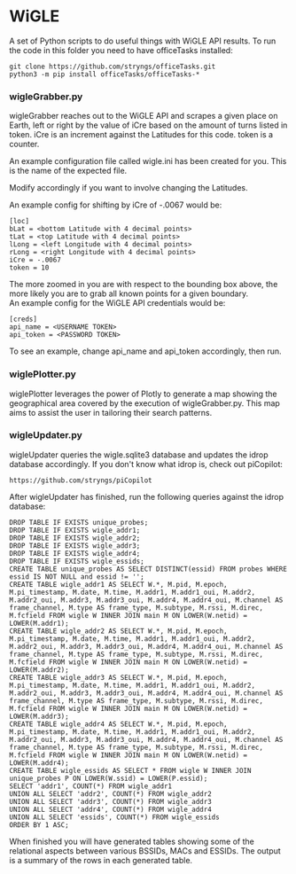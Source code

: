 # WiGLE
A set of Python scripts to do useful things with WiGLE API results.  To run the code in this folder you need to have officeTasks installed:
```
git clone https://github.com/stryngs/officeTasks.git
python3 -m pip install officeTasks/officeTasks-*
```

### wigleGrabber.py
wigleGrabber reaches out to the WiGLE API and scrapes a given place on Earth, left or right by the value of iCre based on the amount of turns listed in token.  iCre is an increment against the Latitudes for this code.  token is a counter.

An example configuration file called wigle.ini has been created for you.  This is the name of the expected file.

Modify accordingly if you want to involve changing the Latitudes.

An example config for shifting by iCre of -.0067 would be:
```
[loc]
bLat = <bottom Latitude with 4 decimal points>
tLat = <top Latitude with 4 decimal points>
lLong = <left Longitude with 4 decimal points>
rLong = <right Longitude with 4 decimal points>
iCre = -.0067
token = 10
```
The more zoomed in you are with respect to the bounding box above, the more likely you are to grab all known points for a given boundary.
</br>
An example config for the WiGLE API credentials would be:
```
[creds]
api_name = <USERNAME TOKEN>
api_token = <PASSWORD TOKEN>
```

To see an example, change api_name and api_token accordingly, then run.

### wiglePlotter.py
wiglePlotter leverages the power of Plotly to generate a map showing the geographical area covered by the execution of wigleGrabber.py.  This map aims to assist the user in tailoring their search patterns.

### wigleUpdater.py
wigleUpdater queries the wigle.sqlite3 database and updates the idrop database accordingly.  If you don't know what idrop is, check out piCopilot:
```
https://github.com/stryngs/piCopilot
```
After wigleUpdater has finished, run the following queries against the idrop database:
```
DROP TABLE IF EXISTS unique_probes;
DROP TABLE IF EXISTS wigle_addr1;
DROP TABLE IF EXISTS wigle_addr2;
DROP TABLE IF EXISTS wigle_addr3;
DROP TABLE IF EXISTS wigle_addr4;
DROP TABLE IF EXISTS wigle_essids;
CREATE TABLE unique_probes AS SELECT DISTINCT(essid) FROM probes WHERE essid IS NOT NULL and essid != '';
CREATE TABLE wigle_addr1 AS SELECT W.*, M.pid, M.epoch, M.pi_timestamp, M.date, M.time, M.addr1, M.addr1_oui, M.addr2, M.addr2_oui, M.addr3, M.addr3_oui, M.addr4, M.addr4_oui, M.channel AS frame_channel, M.type AS frame_type, M.subtype, M.rssi, M.direc, M.fcfield FROM wigle W INNER JOIN main M ON LOWER(W.netid) = LOWER(M.addr1);
CREATE TABLE wigle_addr2 AS SELECT W.*, M.pid, M.epoch, M.pi_timestamp, M.date, M.time, M.addr1, M.addr1_oui, M.addr2, M.addr2_oui, M.addr3, M.addr3_oui, M.addr4, M.addr4_oui, M.channel AS frame_channel, M.type AS frame_type, M.subtype, M.rssi, M.direc, M.fcfield FROM wigle W INNER JOIN main M ON LOWER(W.netid) = LOWER(M.addr2);
CREATE TABLE wigle_addr3 AS SELECT W.*, M.pid, M.epoch, M.pi_timestamp, M.date, M.time, M.addr1, M.addr1_oui, M.addr2, M.addr2_oui, M.addr3, M.addr3_oui, M.addr4, M.addr4_oui, M.channel AS frame_channel, M.type AS frame_type, M.subtype, M.rssi, M.direc, M.fcfield FROM wigle W INNER JOIN main M ON LOWER(W.netid) = LOWER(M.addr3);
CREATE TABLE wigle_addr4 AS SELECT W.*, M.pid, M.epoch, M.pi_timestamp, M.date, M.time, M.addr1, M.addr1_oui, M.addr2, M.addr2_oui, M.addr3, M.addr3_oui, M.addr4, M.addr4_oui, M.channel AS frame_channel, M.type AS frame_type, M.subtype, M.rssi, M.direc, M.fcfield FROM wigle W INNER JOIN main M ON LOWER(W.netid) = LOWER(M.addr4);
CREATE TABLE wigle_essids AS SELECT * FROM wigle W INNER JOIN unique_probes P ON LOWER(W.ssid) = LOWER(P.essid);
SELECT 'addr1', COUNT(*) FROM wigle_addr1
UNION ALL SELECT 'addr2', COUNT(*) FROM wigle_addr2
UNION ALL SELECT 'addr3', COUNT(*) FROM wigle_addr3
UNION ALL SELECT 'addr4', COUNT(*) FROM wigle_addr4
UNION ALL SELECT 'essids', COUNT(*) FROM wigle_essids
ORDER BY 1 ASC;
```
When finished you will have generated tables showing some of the relational aspects between various BSSIDs, MACs and ESSIDs.  The output is a summary of the rows in each generated table.
